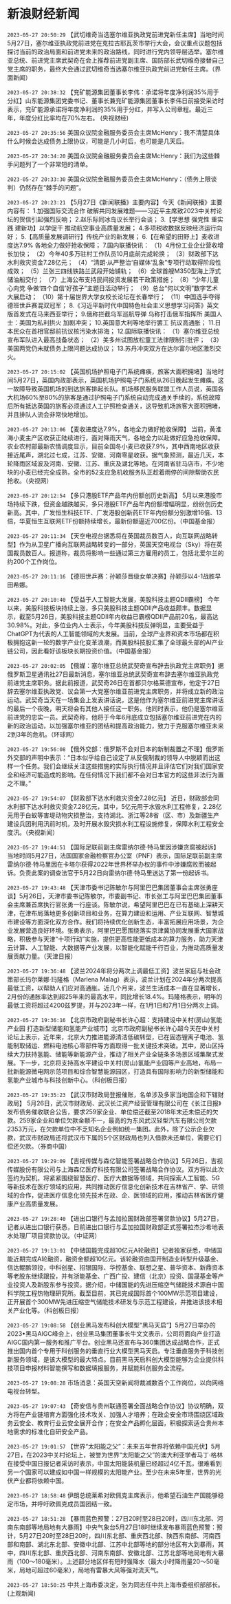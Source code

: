 # 新浪财经新闻
`2023-05-27 20:50:29` 【武切维奇当选塞尔维亚执政党前进党新任主席】当地时间5月27日，塞尔维亚执政党前进党在克拉古耶瓦茨市举行大会，会议重点议题包括探讨当前的政治局面和前进党未来的政治路线，同时进行党内领导层选举。塞尔维亚总统、前进党主席武契奇在会上推荐前进党副主席、国防部长武切维奇接替自己党主席的职务，最终大会通过武切维奇当选塞尔维亚执政党前进党新任主席。（界面新闻）

`2023-05-27 20:38:32` 【兖矿能源集团董事长李伟：承诺将年度净利润35%用于分红】山东能源集团党委书记、董事长兼兖矿能源集团董事长李伟日前接受采访时表示，兖矿能源承诺将年度净利润的35%用于分红，并写入公司章程。最近三年，年度分红比率均在70%左右。 (央视财经)

`2023-05-27 20:35:56` 美国众议院金融服务委员会主席McHenry：我不清楚具体什么时候会达成债务上限协议，可能是几小时后，也可能是几天后。

`2023-05-27 20:34:20` 美国众议院金融服务委员会主席McHenry：我们为这些棘手问题列了一个非常短的清单。

`2023-05-27 20:33:30` 美国众议院金融服务委员会主席McHenry：（债务上限谈判）仍然存在“棘手的问题”。

`2023-05-27 20:23:21` 【5月27日《新闻联播》主要内容】今天《新闻联播》主要内容有： 1.加强国际交流合作 破解共同发展难题——习近平主席致2023中关村论坛的贺信引起强烈反响； 2.赵乐际同冰岛议长举行会谈； 3.【学思想 强党性 重实践 建新功】以学促干 推动航空事业高质量发展； 4.多项税收数据反映经济运行向好； 5.【高质量发展调研行】传统产业的新发展； 6.【在希望的田野上】麦收进度达7.9% 各地全力做好抢收保障； 7.国内联播快讯： （1）4月份工业企业营收增长加快； （2）今年40多万驻村工作队员10月底前完成轮换； （3）财政部下达水利救灾资金7.28亿元； （4）“清朗·从严整治‘自媒体’乱象”专项行动取得阶段性成效； （5）兰张三四线铁路兰武段开始铺轨； （6）全球首艘M350型海上浮式储油船交付； （7）上海公布支持民间投资发展若干政策措施； （8）“少年儿童心向党 争做‘四个自信’好孩子”主题日活动举行； （9）总台“何以文明”数字艺术大展启动； （10）第十届世界大学女校长论坛在长春举行； （11）中国选手夺得德班世乒赛混双冠军； 8.《习近平新时代中国特色社会主义思想学习问答》英文版首发式在马来西亚举行； 9.俄称拦截乌军巡航导弹 乌称打击俄军指挥所 美国人士：美国为私利拱火 加剧冲突； 10.英国意大利等地举行罢工 抗议高通胀； 11.日本民众在首相官邸前抗议核污染水排海； 12.国际联播快讯： （1）塞尔维亚总统宣布军队进入最高战备状态； （2）美多州试图放松童工法律限制引批评； （3）美国两党仍未就债务上限问题达成协议； 13.苏丹冲突双方在达尔富尔地区激烈交火。

`2023-05-27 20:15:02` 【英国机场护照电子门系统瘫痪，旅客大面积拥堵】当地时间5月27日，英国内政部表示，英国机场护照电子门系统从26日晚起发生瘫痪。这一故障导致英国机场的到达旅客排起长队。机场移民服务联盟工作人员说，英国各大机场60%至80%的旅客是通过护照电子门系统自动完成通关手续的，系统故障后所有抵达英国的旅客必须通过人工护照检查通关，这导致机场旅客大面积拥堵，并且排队人流会非常快地增加。

`2023-05-27 20:13:06` 【麦收进度达7.9%，各地全力做好抢收保障】 当前，黄淮海小麦主产区收获正陆续进行，面对降雨天气，各地全力以赴做好应急抢收保障。农业农村部最新农情调度显示，目前全国冬小麦已收获7.9%，其中西南地区收获接近尾声，湖北过七成，江苏、安徽、河南零星收获。据气象预测，最近几天，本轮降雨区域波及河南、安徽、江苏、重庆及湖北等地。在河南省驻马店市，不少地块的小麦已经完全成熟，全市的52支应急机收服务队正趁着雨停的间隙帮助农民抢收。（央视网）

`2023-05-27 20:12:54` 【多只港股ETF产品年内份额创历史新高】 5月以来港股市场持续下跌，但资金越跌越买，多只港股ETF产品年内份额增幅明显，纷纷创历史新高。其中，广发恒生科技ETF、广发港股创新药ETF年内份额分别激增16倍、13倍，华夏恒生互联网ETF份额持续增长，最新份额逼近700亿份。（中国基金报）

`2023-05-27 20:11:34` 【天空电视台据悉将在英国裁员数百人，向互联网战略转型】作为从卫星广播向互联网战略转变的一部分，英国天空电视台（Sky）将在英国裁员数百人。报道称，裁员将影响一些通过第三方雇用的员工，包括北爱尔兰的约200个工作岗位。

`2023-05-27 20:11:16` 【德班世乒赛：孙颖莎晋级女单决赛】孙颖莎以4-1战胜早田希娜。

`2023-05-27 20:10:40` 【受益于人工智能大发展，美股科技主题QDII霸榜】 今年以来，美股科技板块持续上涨，多只美股科技主题QDII产品收益颇丰。数据显示，截至5月26日，美股科技主题QDII年内收益已霸榜QDII产品前20名，最高达30.98%。对此，多位业内人士表示，今年美股科技反弹明显，主要受益于ChatGPT为代表的人工智能领域的大发展。当前，全球产业界和资本市场都在积极拥抱这新一轮的数字产业化变革浪潮，而美股科技股汇集了全球最头部的AI产业链公司，因此看好该板块长期投资价值。（中国基金报）

`2023-05-27 20:02:05` 【俄媒：塞尔维亚总统武契奇宣布辞去执政党主席职务】据俄罗斯卫星通讯社27日最新消息，塞尔维亚总统武契奇宣布辞去塞尔维亚执政党前进党主席职务。据此前报道，武契奇26日在首都贝尔格莱德宣布，他定于27日辞去塞尔维亚执政党、议会第一大党塞尔维亚前进党主席职务，并将成立新的政治运动。武契奇当天在一场集会上发表讲话说，这是他作为塞尔维亚前进党主席讲话的最后一个夜晚，明天将会有其他人接任这一职务。他同时表示，他仍是塞尔维亚前进党的忠实一员。武契奇称，他将于今年6月底成立包括塞尔维亚前进党在内的新的政治运动，以加强塞尔维亚的团结和提高政治能力，致力于克服塞尔维亚未来2到3年的危机。（环球网）

`2023-05-27 19:56:08` 【俄外交部：俄罗斯不会对日本的新制裁置之不理】俄罗斯外交部的声明中表示：“日本似乎给自己设定了从反俄制裁的领导人中脱颖而出这样一个任务。我们会继续关注这些措施的实际执行情况并且评估它们对我们国家安全和经济可能造成的影响。在任何情况下我们都不会对日本官方的这些非法行为置之不理。”

`2023-05-27 19:54:07` 【财政部下达水利救灾资金7.28亿元】 近日，财政部会同水利部下达水利救灾资金7.28亿元，其中，5亿元用于水毁水利工程修复，2.28亿元用于白蚁等害堤动物灾损整治，支持湖北、浙江等28省（区、市）及新疆生产建设兵团利用汛前时机，及时开展水毁灾损水利工程设施修复，保障水利工程安全度汛。（央视新闻）

`2023-05-27 19:44:51` 【国际足联前副主席雷纳尔德·特马里因涉嫌贪腐被起诉】当地时间5月27日，法国国家金融检察官办公室（PNF）表示，国际足联前副主席雷纳尔德·特马里因在卡塔尔获得2022年世界杯举办权的事件中涉嫌腐败而被起诉。负责此案的调查法官于5月22日向雷纳尔德·特马里送达了第一份起诉书。

`2023-05-27 19:43:48` 【天津市委书记陈敏尔与阿里巴巴集团董事会主席张勇座谈】5月26日，天津市委书记陈敏尔，市委副书记、市长张工与阿里巴巴集团董事会主席兼首席执行官张勇一行座谈。陈敏尔说，希望阿里巴巴在已有基础上深耕天津，在津布局落地更多创新项目和业务，在算力建设和运用、产业互联网、智慧城市建设等方面深化双方合作。我们将持续优化创新生态，丰富拓展应用场景，为企业发展营造良好环境。张勇表示，阿里巴巴愿围绕落实京津冀协同发展重大国家战略，积极参与天津“十项行动”实施，提供更高性能更低成本的算力服务，助力天津云计算、人工智能、大数据等产业发展，以智能化赋能千行百业，为推动高质量发展贡献力量。（天津日报）

`2023-05-27 19:36:48` 【波兰2024年将分两次上调最低工资】波兰家庭与社会政策部长玛尔莱娜·玛隆格（Marlena Malag）表示，波兰计划在2024年分两次提高最低工资，以帮助人们应对高通胀。近几个月来，波兰生活成本一直在显著增长，2月份的通胀率达到超25年来的最高水平，同比增长18.4%。玛隆格表示，明年的最低工资将超过4200兹罗提，并与2023年一样，在1月1日和7月1日分两次上调。

`2023-05-27 19:36:16` 【北京市政府副秘书长许心超：支持建设中关村(房山)氢能产业园 打造新型储能和氢能产业城市】北京市政府副秘书长许心超今天在中关村论坛上表示，近年来，北京大力推进能源清洁低碳转型，已在固态锂离子电池、氢能制取储运、燃料电池核心零部件等方面取得一批关键技术突破。其中，房山区持续大力扶持氢能、储能等新能源产业，推动了相关产业全链条多场景区域集聚式发展。下一步，北京将支持高水平建设中关村(房山)氢能产业园等产业高地，布局一批新能源微电网示范项目和综合智慧能源园区，打造具有国际影响力的新型储能和氢能产业城市与科技创新中心。（科创板日报）

`2023-05-27 19:35:23` 【武汉市财政局登报催账，名单涉及多家当地国企和下辖财政局】 5月26日，武汉市财政局、武汉长江资产经营管理有限公司在《长江日报》发布债务催收联合公告，要求259家企业、单位偿还截至2018年末还未偿还的欠款。259家企业和单位欠款金额不一，最高的为东风武汉轻型汽车有限公司欠款2353万元，在欠款单位中不乏知名企业例如统一集团。此外，除了公示企业欠款，武汉市财政局还将武汉市下属的5个区财政局也列入借款未还单位，需要它们偿还欠款。（券商中国）

`2023-05-27 19:29:09` 【吉视传媒与森亿智能签署战略合作协议】5月26日，吉视传媒股份有限公司与上海森亿医疗科技有限公司签署战略合作协议。双方将以此次签约为契机，将紧紧围绕智慧医疗、医疗大数据等领域，共同探索人工智能、5G等新技术在医疗领域的应用，共同推动医疗信息化创新技术在吉林省产、学、研领域的合作，促进医疗信息化领先技术在政、企、医领域的应用，推动吉林省医疗健康产业高质量发展。

`2023-05-27 19:28:40` 【进出口银行与孟加拉国财政部签署贷款协议】5月27日，记者从进出口银行获悉，日前进出口银行与孟加拉国财政部正式签署拉杰沙希地表水处理厂项目贷款协议。（中证网）

`2023-05-27 19:13:01` 【中储国能完成超10亿元A轮融资】记者独家获悉，中储国能近期完成A轮融资，融资金额超10亿元。该轮融资由国开制造业转型升级基金、信达鲲鹏领投，中科创星、招银国际、华控基金、联想之星、普华资本、新鼎资本等老股东继续跟投，并有浙能基金、广西广投、建信（北京）投资、国晟基金等产业投资人及新股东参与投资。据介绍，中储国能的先进压缩空气储能技术源自中国科学院工程热物理研究所。截至目前，其已完成国际首个100MW示范项目建设，正开展首个300MW先进压缩空气储能技术研发与示范工程建设，并推进该技术相关产业化等。（科创板日报）

`2023-05-27 19:08:58` 【创业黑马发布科创大模型“黑马天启”】5月27日举办的2023•黑马AIGC峰会上，创业黑马集团董事长牛文文表示，公司将面向产业打造AIGC国内第一服务和推广平台。创业黑马还宣布与360集团达成战略合作，正式推出国内首个专用于科创服务的垂直行业大模型黑马天启。专注垂直服务于科技创新服务领域，是该大模型的最大特点。目前黑马天启科创大模型能够为企业提供科技项目申报材料智能撰写和数据填报服务，并赋能科创服务全流程。

`2023-05-27 19:08:28` 市场消息：英国天空新闻将裁减数百个工作岗位，以向网络电视台转型。

`2023-05-27 19:07:43` 【奇安信与贵州联通签署全面战略合作协议】协议明确，双方将在产业链培育方面强化技术攻关、加强人才培养；在政企安全市场围绕区域政务云安全、教育行业云安全展开合作；在安全产品孵化层面，积极探索适合贵州本地需求的标准化自研安全产品。

`2023-05-27 19:01:57` 【世界“太阳能之父”：未来五年世界将依赖中国光伏】5月27日，在2023中关村论坛上，被誉为世界“太阳能之父”的澳大利亚学者马丁·格林在接受中国日报记者采访时表示，中国太阳能装机量已经超过4亿千瓦，很难看到另一个国家可以建成如中国一样规模的太阳能产业。至少在未来5年里，世界的光伏产业都将依赖中国。

`2023-05-27 18:58:48` 伊朗总统莱希对欧佩克主席表示，他希望石油生产国能够稳定市场，并呼吁欧佩克成员国团结一致。

`2023-05-27 18:51:28` 【暴雨蓝色预警：27日20时至28日20时，四川东北部、河南东南部等地局地有大暴雨】中央气象台5月27日18时继续发布暴雨蓝色预警：预计，5月27日20时至28日20时，四川东北部、重庆西北部、陕西东南部、河南西部和南部、湖北东北部、安徽中北部、江苏中北部等地的部分地区有大到暴雨，其中，四川东北部、重庆西北部、河南东南部、安徽北部、江苏北部等地局地有大暴雨（100～180毫米）。上述部分地区伴有短时强降水（最大小时降雨量20～50毫米，局地可超过60毫米），局地有雷暴大风等强对流天气。

`2023-05-27 18:50:25` 中共上海市委决定，张为同志任中共上海市委组织部部长。 (上观新闻)

